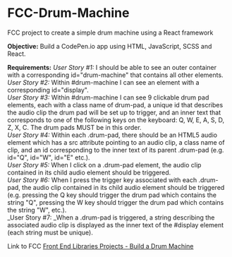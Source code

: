 # FCC-Drum-Machine
FCC project to create a simple drum machine using a React framework

**Objective:** Build a CodePen.io app using HTML, JavaScript, SCSS and React.

**Requirements:**
_User Story #1:_ I should be able to see an outer container with a corresponding id="drum-machine" that contains all other elements.<br>
_User Story #2:_ Within #drum-machine I can see an element with a corresponding id="display".<br>
_User Story #3:_ Within #drum-machine I can see 9 clickable drum pad elements, each with a class name of drum-pad, a unique id that describes the audio clip the drum pad will be set up to trigger, and an inner text that corresponds to one of the following keys on the keyboard: Q, W, E, A, S, D, Z, X, C. The drum pads MUST be in this order.<br>
_User Story #4:_ Within each .drum-pad, there should be an HTML5 audio element which has a src attribute pointing to an audio clip, a class name of clip, and an id corresponding to the inner text of its parent .drum-pad (e.g. id="Q", id="W", id="E" etc.).<br>
_User Story #5:_ When I click on a .drum-pad element, the audio clip contained in its child audio element should be triggered.<br>
_User Story #6:_ When I press the trigger key associated with each .drum-pad, the audio clip contained in its child audio element should be triggered (e.g. pressing the Q key should trigger the drum pad which contains the string "Q", pressing the W key should trigger the drum pad which contains the string "W", etc.).<br>
_User Story #7: _When a .drum-pad is triggered, a string describing the associated audio clip is displayed as the inner text of the #display element (each string must be unique).<br>


Link to FCC [Front End Libraries Projects - Build a Drum Machine](https://learn.freecodecamp.org/front-end-libraries/front-end-libraries-projects/build-a-drum-machine)